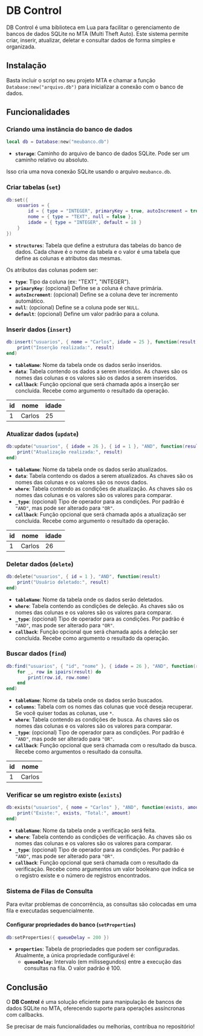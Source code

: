 
# DB Control

DB Control é uma biblioteca em Lua para facilitar o gerenciamento de bancos de dados SQLite no MTA (Multi Theft Auto). Este sistema permite criar, inserir, atualizar, deletar e consultar dados de forma simples e organizada.

## Instalação
Basta incluir o script no seu projeto MTA e chamar a função `Database:new("arquivo.db")` para inicializar a conexão com o banco de dados.

## Funcionalidades

### Criando uma instância do banco de dados
```lua
local db = Database:new("meubanco.db")
```
- **`storage`**: Caminho do arquivo de banco de dados SQLite. Pode ser um caminho relativo ou absoluto.

Isso cria uma nova conexão SQLite usando o arquivo `meubanco.db`.

### Criar tabelas (`set`)
```lua
db:set({
    usuarios = {
        id = { type = "INTEGER", primaryKey = true, autoIncrement = true },
        nome = { type = "TEXT", null = false },
        idade = { type = "INTEGER", default = 18 }
    }
})
```
- **`structures`**: Tabela que define a estrutura das tabelas do banco de dados. Cada chave é o nome da tabela e o valor é uma tabela que define as colunas e atributos das mesmas.

Os atributos das colunas podem ser:
- **`type`**: Tipo da coluna (ex: "TEXT", "INTEGER").
- **`primaryKey`**: (opcional) Define se a coluna é chave primária.
- **`autoIncrement`**: (opcional) Define se a coluna deve ter incremento automático.
- **`null`**: (opcional) Define se a coluna pode ser `NULL`.
- **`default`**: (opcional) Define um valor padrão para a coluna.

### Inserir dados (`insert`)
```lua
db:insert("usuarios", { nome = "Carlos", idade = 25 }, function(result)
    print("Inserção realizada:", result)
end)
```
- **`tableName`**: Nome da tabela onde os dados serão inseridos.
- **`data`**: Tabela contendo os dados a serem inseridos. As chaves são os nomes das colunas e os valores são os dados a serem inseridos.
- **`callback`**: Função opcional que será chamada após a inserção ser concluída. Recebe como argumento o resultado da operação.

| id | nome   | idade |
|----|--------|-------|
| 1  | Carlos | 25    |

### Atualizar dados (`update`)
```lua
db:update("usuarios", { idade = 26 }, { id = 1 }, "AND", function(result)
    print("Atualização realizada:", result)
end)
```
- **`tableName`**: Nome da tabela onde os dados serão atualizados.
- **`data`**: Tabela contendo os dados a serem atualizados. As chaves são os nomes das colunas e os valores são os novos dados.
- **`where`**: Tabela contendo as condições de atualização. As chaves são os nomes das colunas e os valores são os valores para comparar.
- **`_type`**: (opcional) Tipo de operador para as condições. Por padrão é `"AND"`, mas pode ser alterado para `"OR"`.
- **`callback`**: Função opcional que será chamada após a atualização ser concluída. Recebe como argumento o resultado da operação.

| id | nome   | idade |
|----|--------|-------|
| 1  | Carlos | 26    |

### Deletar dados (`delete`)
```lua
db:delete("usuarios", { id = 1 }, "AND", function(result)
    print("Usuário deletado:", result)
end)
```
- **`tableName`**: Nome da tabela onde os dados serão deletados.
- **`where`**: Tabela contendo as condições de deleção. As chaves são os nomes das colunas e os valores são os valores para comparar.
- **`_type`**: (opcional) Tipo de operador para as condições. Por padrão é `"AND"`, mas pode ser alterado para `"OR"`.
- **`callback`**: Função opcional que será chamada após a deleção ser concluída. Recebe como argumento o resultado da operação.


### Buscar dados (`find`)
```lua
db:find("usuarios", { "id", "nome" }, { idade = 26 }, "AND", function(result)
    for _, row in ipairs(result) do
        print(row.id, row.nome)
    end
end)
```
- **`tableName`**: Nome da tabela onde os dados serão buscados.
- **`columns`**: Tabela com os nomes das colunas que você deseja recuperar. Se você quiser todas as colunas, use `*`.
- **`where`**: Tabela contendo as condições de busca. As chaves são os nomes das colunas e os valores são os valores para comparar.
- **`_type`**: (opcional) Tipo de operador para as condições. Por padrão é `"AND"`, mas pode ser alterado para `"OR"`.
- **`callback`**: Função opcional que será chamada com o resultado da busca. Recebe como argumentos o resultado da consulta.

| id | nome   |
|----|--------|
| 1  | Carlos |

### Verificar se um registro existe (`exists`)
```lua
db:exists("usuarios", { nome = "Carlos" }, "AND", function(exists, amount)
    print("Existe:", exists, "Total:", amount)
end)
```
- **`tableName`**: Nome da tabela onde a verificação será feita.
- **`where`**: Tabela contendo as condições de verificação. As chaves são os nomes das colunas e os valores são os valores para comparar.
- **`_type`**: (opcional) Tipo de operador para as condições. Por padrão é `"AND"`, mas pode ser alterado para `"OR"`.
- **`callback`**: Função opcional que será chamada com o resultado da verificação. Recebe como argumentos um valor booleano que indica se o registro existe e o número de registros encontrados.

### Sistema de Filas de Consulta
Para evitar problemas de concorrência, as consultas são colocadas em uma fila e executadas sequencialmente.

#### Configurar propriedades do banco (`setProperties`)
```lua
db:setProperties({ queueDelay = 200 })
```
- **`properties`**: Tabela de propriedades que podem ser configuradas. Atualmente, a única propriedade configurável é:
  - **`queueDelay`**: Intervalo (em milissegundos) entre a execução das consultas na fila. O valor padrão é 100.

## Conclusão
O **DB Control** é uma solução eficiente para manipulação de bancos de dados SQLite no MTA, oferecendo suporte para operações assíncronas com callbacks.

Se precisar de mais funcionalidades ou melhorias, contribua no repositório!
